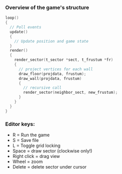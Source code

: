 ### Overview of the game's structure
```c
loop()
{
  // Poll events
  update()
  {
    // Update position and game state
  }
  render()
  {
    render_sector(t_sector *sect, t_frustum *fr)
    {
      // project vertices for each wall
      draw_floor(projdata, frustum);
      draw_wall(projdata, frustum)
      {
        // recursive call
        render_sector(neighbor_sect, new_frustum);
      }
    }
  }
}
```
### Editor keys:
- R = Run the game
- S = Save file
- L = Toggle grid locking
- Space = draw sector (clockwise only!)
- Right click = drag view
- Wheel = zoom
- Delete = delete sector under cursor
